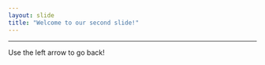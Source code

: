 ```yaml
---
layout: slide
title: "Welcome to our second slide!"
---
```

*********
Use the left arrow to go back!
